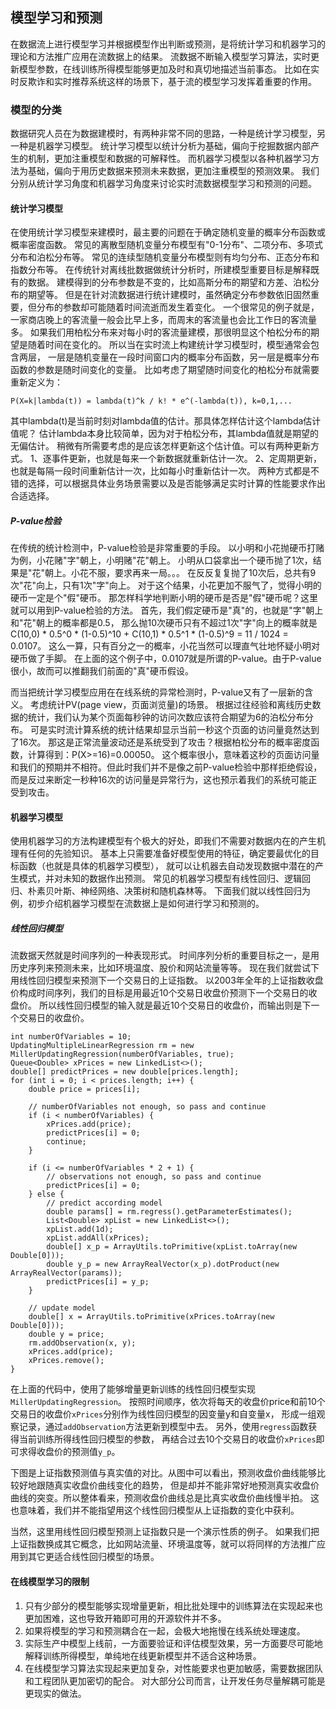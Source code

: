 ## 模型学习和预测
在数据流上进行模型学习并根据模型作出判断或预测，是将统计学习和机器学习的理论和方法推广应用在流数据上的结果。
流数据不断输入模型学习算法，实时更新模型参数，在线训练所得模型能够更加及时和真切地描述当前事态。
比如在实时反欺诈和实时推荐系统这样的场景下，基于流的模型学习发挥着重要的作用。

### 模型的分类
数据研究人员在为数据建模时，有两种非常不同的思路，一种是统计学习模型，另一种是机器学习模型。
统计学习模型以统计分析为基础，偏向于挖掘数据内部产生的机制，更加注重模型和数据的可解释性。
而机器学习模型以各种机器学习方法为基础，偏向于用历史数据来预测未来数据，更加注重模型的预测效果。
我们分别从统计学习角度和机器学习角度来讨论实时流数据模型学习和预测的问题。


#### 统计学习模型
在使用统计学习模型来建模时，最主要的问题在于确定随机变量的概率分布函数或概率密度函数。
常见的离散型随机变量分布模型有"0-1分布"、二项分布、多项式分布和泊松分布等。
常见的连续型随机变量分布模型则有均匀分布、正态分布和指数分布等。
在传统针对离线批数据做统计分析时，所建模型重要目标是解释既有的数据。
建模得到的分布参数是不变的，比如高斯分布的期望和方差、泊松分布的期望等。
但是在针对流数据进行统计建模时，虽然确定分布参数依旧固然重要，但分布的参数却可能随着时间流逝而发生着变化。
一个很常见的例子就是，一家商店晚上的客流量一般会比早上多，而周末的客流量也会比工作日的客流量多。
如果我们用柏松分布来对每小时的客流量建模，那很明显这个柏松分布的期望是随着时间在变化的。
所以当在实时流上构建统计学习模型时，模型通常会包含两层，
一层是随机变量在一段时间窗口内的概率分布函数，另一层是概率分布函数的参数是随时间变化的变量。
比如考虑了期望随时间变化的柏松分布就需要重新定义为：
```
P(X=k|lambda(t)) = lambda(t)^k / k! * e^(-lambda(t)), k=0,1,... 
```
其中lambda(t)是当前时刻对lambda值的估计。那具体怎样估计这个lambda估计值呢？
估计lambda本身比较简单，因为对于柏松分布，其lambda值就是期望的无偏估计。
稍微有所需要考虑的是应该怎样更新这个估计值。可以有两种更新方式。
1、逐事件更新，也就是每来一个新数据就重新估计一次。
2、定周期更新，也就是每隔一段时间重新估计一次，比如每小时重新估计一次。
两种方式都是不错的选择，可以根据具体业务场景需要以及是否能够满足实时计算的性能要求作出合适选择。


##### P-value检验
在传统的统计检测中，P-value检验是非常重要的手段。
以小明和小花抛硬币打赌为例，小花赌"字"朝上，小明赌"花"朝上。
小明从口袋拿出一个硬币抛了1次，结果是"花"朝上。小花不服，要求再来一局。。。
在反反复复抛了10次后，总共有9次"花"向上，只有1次"字"向上。
对于这个结果，小花更加不服气了，觉得小明的硬币一定是个"假"硬币。
那怎样科学地判断小明的硬币是否是"假"硬币呢？这里就可以用到P-value检验的方法。
首先，我们假定硬币是"真"的，也就是"字"朝上和"花"朝上的概率都是0.5，
那么抛10次硬币只有不超过1次"字"向上的概率就是
C(10,0) * 0.5^0 * (1-0.5)^10 + C(10,1) * 0.5^1 * (1-0.5)^9 = 11 / 1024 = 0.0107。
这么一算，只有百分之一的概率，小花当然可以理直气壮地怀疑小明对硬币做了手脚。
在上面的这个例子中，0.0107就是所谓的P-value。由于P-value很小，故而可以推翻我们前面的"真"硬币假设。

而当把统计学习模型应用在在线系统的异常检测时，P-value又有了一层新的含义。
考虑统计PV(page view，页面浏览量)的场景。
根据过往经验和离线历史数据的统计，我们认为某个页面每秒钟的访问次数应该符合期望为6的泊松分布分布。
可是实时流计算系统的统计结果却显示当前一秒这个页面的访问量竟然达到了16次。
那这是正常流量波动还是系统受到了攻击？根据柏松分布的概率密度函数，计算得到：P(X>=16)=0.00050。
这个概率很小，意味着这秒的页面访问量和我们的预期并不相符。但此时我们并不是像之前P-value检验中那样拒绝假设，
而是反过来断定一秒种16次的访问量是异常行为，这也预示着我们的系统可能正受到攻击。


#### 机器学习模型
使用机器学习的方法构建模型有个极大的好处，即我们不需要对数据内在的产生机理有任何的先验知识。
基本上只需要准备好模型使用的特征，确定要最优化的目标函数（也就是具体的机器学习模型），
就可以让机器去自动发现数据中潜在的产生模式，并对未知的数据作出预测。
常见的机器学习模型有线性回归、逻辑回归、朴素贝叶斯、神经网络、决策树和随机森林等。
下面我们就以线性回归为例，初步介绍机器学习模型在流数据上是如何进行学习和预测的。

##### 线性回归模型
流数据天然就是时间序列的一种表现形式。
时间序列分析的重要目标之一，是用历史序列来预测未来，比如环境温度、股价和网站流量等等。
现在我们就尝试下用线性回归模型来预测下一个交易日的上证指数。
以2003年全年的上证指数收盘价构成时间序列，我们的目标是用最近10个交易日收盘价预测下一个交易日的收盘价。
所以线性回归模型的输入就是最近10个交易日的收盘价，而输出则是下一个交易日的收盘价。

```
int numberOfVariables = 10;
UpdatingMultipleLinearRegression rm = new MillerUpdatingRegression(numberOfVariables, true);
Queue<Double> xPrices = new LinkedList<>();
double[] predictPrices = new double[prices.length];
for (int i = 0; i < prices.length; i++) {
    double price = prices[i];

    // numberOfVariables not enough, so pass and continue
    if (i < numberOfVariables) {
        xPrices.add(price);
        predictPrices[i] = 0;
        continue;
    }

    if (i <= numberOfVariables * 2 + 1) {
        // observations not enough, so pass and continue
        predictPrices[i] = 0;
    } else {
        // predict according model
        double params[] = rm.regress().getParameterEstimates();
        List<Double> xpList = new LinkedList<>();
        xpList.add(1d);
        xpList.addAll(xPrices);
        double[] x_p = ArrayUtils.toPrimitive(xpList.toArray(new Double[0]));
        double y_p = new ArrayRealVector(x_p).dotProduct(new ArrayRealVector(params));
        predictPrices[i] = y_p;
    }

    // update model
    double[] x = ArrayUtils.toPrimitive(xPrices.toArray(new Double[0]));
    double y = price;
    rm.addObservation(x, y);
    xPrices.add(price);
    xPrices.remove();
}
```
在上面的代码中，使用了能够增量更新训练的线性回归模型实现`MillerUpdatingRegression`。
按照时间顺序，依次将每天的收盘价price和前10个交易日的收盘价`xPrices`分别作为线性回归模型的因变量y和自变量x，
形成一组观察记录，通过`addObservation`方法更新到模型中去。
另外，使用`regress`函数获得当前训练所得线性回归模型的参数，
再结合过去10个交易日的收盘价`xPrices`即可求得收盘价的预测值`y_p`。

下图是上证指数预测值与真实值的对比。从图中可以看出，预测收盘价曲线能够比较好地跟随真实收盘价曲线变化的趋势，
但是却并不能非常好地预测真实收盘价曲线的突变。所以整体看来，预测收盘价曲线总是比真实收盘价曲线慢半拍。
这也意味着，我们并不能指望用这个线性回归模型从上证指数的变化中获利。

当然，这里用线性回归模型预测上证指数只是一个演示性质的例子。
如果我们把上证指数换成其它概念，比如网站流量、环境温度等，就可以将同样的方法推广应用到其它更适合线性回归模型的场景。

#### 在线模型学习的限制
1. 只有少部分的模型能够实现增量更新，相比批处理中的训练算法在实现起来也更加困难，这也导致开箱即可用的开源软件并不多。
2. 如果将模型的学习和预测耦合在一起，会极大地拖慢在线系统处理速度。
3. 实际生产中模型上线前，一方面要验证和评估模型效果，另一方面要尽可能地解释训练所得模型，单纯地在线更新模型并不适合这种场景。
4. 在线模型学习算法实现起来更加复杂，对性能要求也更加敏感，需要数据团队和工程团队更加密切的配合。
对大部分公司而言，让开发任务尽量解耦可能是更现实的做法。
